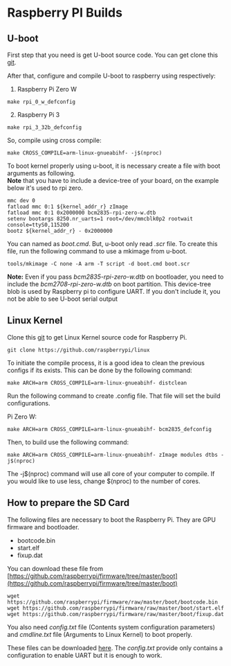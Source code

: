 # Raspberry PI Builds

## U-boot
First step that you need is get U-boot source code. You can get clone this [git](https://github.com/u-boot/u-boot).

After that, configure and compile U-boot to raspberry using respectively:

1. Raspberry Pi Zero W
```
make rpi_0_w_defconfig
```
2. Raspberry Pi 3
```
make rpi_3_32b_defconfig
```
So, compile using cross compile:
```
make CROSS_COMPILE=arm-linux-gnueabihf- -j$(nproc)
```

To boot kernel properly using u-boot, it is necessary create a file with boot arguments as following.  
**Note** that you have to include a device-tree of your board, on the example below it's used to rpi zero.
```
mmc dev 0
fatload mmc 0:1 ${kernel_addr_r} zImage
fatload mmc 0:1 0x2000000 bcm2835-rpi-zero-w.dtb
setenv bootargs 8250.nr_uarts=1 root=/dev/mmcblk0p2 rootwait console=ttyS0,115200
bootz ${kernel_addr_r} - 0x2000000
```
You can named as *boot.cmd*. But, u-boot only read *.scr* file. To create this file, run the following command to use a mkimage from u-boot.
```
tools/mkimage -C none -A arm -T script -d boot.cmd boot.scr
```

**Note:** Even if you pass *bcm2835-rpi-zero-w.dtb* on bootloader, you need to include the *bcm2708-rpi-zero-w.dtb* on boot partition. 
This device-tree blob is used by Raspberry pi to configure UART. If you don't include it, you not be able to see U-boot serial output

## Linux Kernel
Clone this [git](https://github.com/raspberrypi/linux) to get Linux Kernel source code for Raspberry Pi.
```
git clone https://github.com/raspberrypi/linux
```

To initiate the compile process, it is a good idea to clean the previous configs if its exists. This can be done by the following command:
```
make ARCH=arm CROSS_COMPILE=arm-linux-gnueabihf- distclean
```

Run the following command to create .config file. That file will set the build configurations.

Pi Zero W:
```
make ARCH=arm CROSS_COMPILE=arm-linux-gnueabihf- bcm2835_defconfig
```
Then, to build use the following command:
```
make ARCH=arm CROSS_COMPILE=arm-linux-gnueabihf- zImage modules dtbs -j$(nproc)
```
The -j$(nproc) command will use all core of your computer to compile. If you would like to use less, change $(nproc) to the number of cores.

## How to prepare the SD Card
The following files are necessary to boot the Raspberry Pi. They are GPU firmware and bootloader. 
* bootcode.bin
* start.elf
* fixup.dat

You can download these file from [https://github.com/raspberrypi/firmware/tree/master/boot](https://github.com/raspberrypi/firmware/tree/master/boot)

```
wget https://github.com/raspberrypi/firmware/raw/master/boot/bootcode.bin
wget https://github.com/raspberrypi/firmware/raw/master/boot/start.elf
wget https://github.com/raspberrypi/firmware/raw/master/boot/fixup.dat
```

You also need *config.txt* file (Contents system configuration parameters) and *cmdline.txt* file (Arguments to Linux Kernel) to boot properly.

These files can be downloaded [here](https://github.com/thalestas/boot-and-compile-process/tree/master/raspberry). The *config.txt* provide only contains a configuration to enable UART but it is enough to work.

